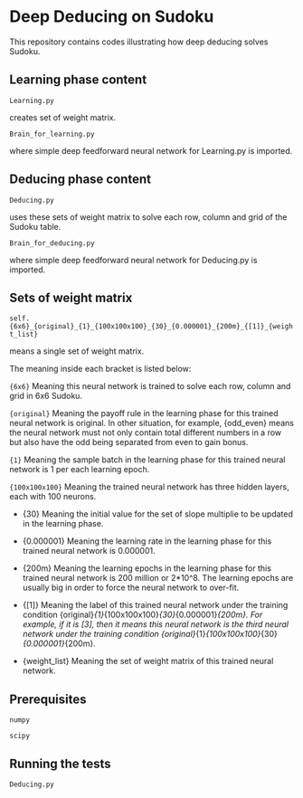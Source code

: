 # Deep Deducing on Sudoku

This repository contains codes illustrating how deep deducing solves Sudoku.

## Learning phase content

```
Learning.py            
```

creates set of weight matrix.

```
Brain_for_learning.py
```

where simple deep feedforward neural network for Learning.py is imported.

## Deducing phase content

```
Deducing.py              
```

uses these sets of weight matrix to solve each row, column and grid of the Sudoku table.

```
Brain_for_deducing.py   
```

where simple deep feedforward neural network for Deducing.py is imported.

## Sets of weight matrix

```self.{6x6}_{original}_{1}_{100x100x100}_{30}_{0.000001}_{200m}_{[1]}_{weight_list}```


means a single set of weight matrix.


The meaning inside each bracket is listed below:

```{6x6}``` Meaning this neural network is trained to solve each row, column and grid in 6x6 Sudoku.
          
```{original}``` Meaning the payoff rule in the learning phase for this trained neural network is original.
          In other situation, for example, {odd_even} means the neural network must not only contain total different 
          numbers in a row but also have the odd being separated from even to gain bonus.
          
```{1}``` Meaning the sample batch in the learning phase for this trained neural network is 1 per each learning epoch.
          
```{100x100x100}``` Meaning the trained neural network has three hidden layers, each with 100 neurons.
          
*  {30}   Meaning the initial value for the set of slope multiplie to be updated in the learning phase.
          
*  {0.000001}
          Meaning the learning rate in the learning phase for this trained neural network is 0.000001.
*  {200m}
          Meaning the learning epochs in the learning phase for this trained neural network is 200 million or 2*10^8. The learning epochs are usually big in order to force the neural network to over-fit.
*  {[1]}
          Meaning the label of this trained neural network under the training condition {original}_{1}_{100x100x100}_{30}_{0.000001}_{200m}.
          For example, if it is [3], then it means this neural network is the third neural network under the training condition 
          {original}_{1}_{100x100x100}_{30}_{0.000001}_{200m}.
          
*  {weight_list}
          Meaning the set of weight matrix of this trained neural network.

## Prerequisites

```
numpy
```

```
scipy
```

## Running the tests

```
Deducing.py  
```


